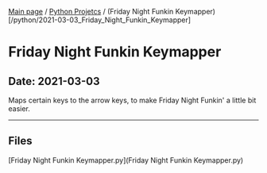 [Main page](/) / [Python Projetcs](/python) / (Friday Night Funkin Keymapper)[/python/2021-03-03_Friday_Night_Funkin_Keymapper]

# Friday Night Funkin Keymapper

## Date: 2021-03-03

Maps certain keys to the arrow keys, to make Friday Night Funkin' a little bit easier.

-----

## Files

[Friday Night Funkin Keymapper.py](Friday Night Funkin Keymapper.py)